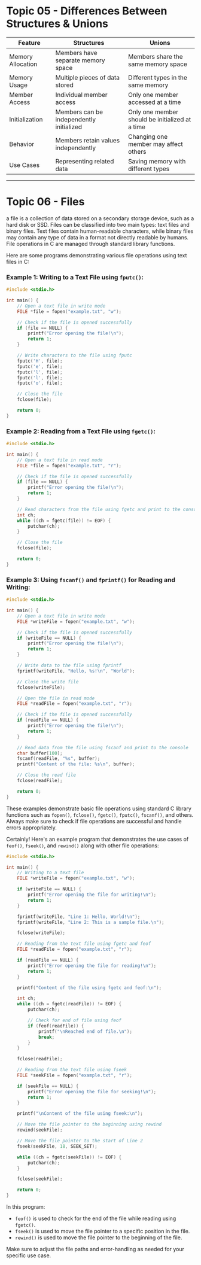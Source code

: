 # Topic 05 -  Differences Between Structures & Unions

| Feature                | Structures                         | Unions                             |
|------------------------|-----------------------------------|------------------------------------|
| Memory Allocation      | Members have separate memory space | Members share the same memory space|
| Memory Usage           | Multiple pieces of data stored     | Different types in the same memory|
| Member Access          | Individual member access           | Only one member accessed at a time|
| Initialization         | Members can be independently initialized | Only one member should be initialized at a time|
| Behavior               | Members retain values independently| Changing one member may affect others|
| Use Cases              | Representing related data          | Saving memory with different types|

--------------------------------------------------------------------------------------------

# Topic 06 - Files

a file is a collection of data stored on a secondary storage device, such as a hard disk or SSD. Files can be classified into two main types: text files and binary files. Text files contain human-readable characters, while binary files may contain any type of data in a format not directly readable by humans. File operations in C are managed through standard library functions.

Here are some programs demonstrating various file operations using text files in C:

### Example 1: Writing to a Text File using `fputc()`:

```c
#include <stdio.h>

int main() {
    // Open a text file in write mode
    FILE *file = fopen("example.txt", "w");

    // Check if the file is opened successfully
    if (file == NULL) {
        printf("Error opening the file!\n");
        return 1;
    }

    // Write characters to the file using fputc
    fputc('H', file);
    fputc('e', file);
    fputc('l', file);
    fputc('l', file);
    fputc('o', file);

    // Close the file
    fclose(file);

    return 0;
}
```

### Example 2: Reading from a Text File using `fgetc()`:

```c
#include <stdio.h>

int main() {
    // Open a text file in read mode
    FILE *file = fopen("example.txt", "r");

    // Check if the file is opened successfully
    if (file == NULL) {
        printf("Error opening the file!\n");
        return 1;
    }

    // Read characters from the file using fgetc and print to the console
    int ch;
    while ((ch = fgetc(file)) != EOF) {
        putchar(ch);
    }

    // Close the file
    fclose(file);

    return 0;
}
```

### Example 3: Using `fscanf()` and `fprintf()` for Reading and Writing:

```c
#include <stdio.h>

int main() {
    // Open a text file in write mode
    FILE *writeFile = fopen("example.txt", "w");

    // Check if the file is opened successfully
    if (writeFile == NULL) {
        printf("Error opening the file!\n");
        return 1;
    }

    // Write data to the file using fprintf
    fprintf(writeFile, "Hello, %s!\n", "World");

    // Close the write file
    fclose(writeFile);

    // Open the file in read mode
    FILE *readFile = fopen("example.txt", "r");

    // Check if the file is opened successfully
    if (readFile == NULL) {
        printf("Error opening the file!\n");
        return 1;
    }

    // Read data from the file using fscanf and print to the console
    char buffer[100];
    fscanf(readFile, "%s", buffer);
    printf("Content of the file: %s\n", buffer);

    // Close the read file
    fclose(readFile);

    return 0;
}
```

These examples demonstrate basic file operations using standard C library functions such as `fopen()`, `fclose()`, `fgetc()`, `fputc()`, `fscanf()`, and others. Always make sure to check if file operations are successful and handle errors appropriately.


Certainly! Here's an example program that demonstrates the use cases of `feof()`, `fseek()`, and `rewind()` along with other file operations:

```c
#include <stdio.h>

int main() {
    // Writing to a text file
    FILE *writeFile = fopen("example.txt", "w");

    if (writeFile == NULL) {
        printf("Error opening the file for writing!\n");
        return 1;
    }

    fprintf(writeFile, "Line 1: Hello, World!\n");
    fprintf(writeFile, "Line 2: This is a sample file.\n");

    fclose(writeFile);

    // Reading from the text file using fgetc and feof
    FILE *readFile = fopen("example.txt", "r");

    if (readFile == NULL) {
        printf("Error opening the file for reading!\n");
        return 1;
    }

    printf("Content of the file using fgetc and feof:\n");

    int ch;
    while ((ch = fgetc(readFile)) != EOF) {
        putchar(ch);

        // Check for end of file using feof
        if (feof(readFile)) {
            printf("\nReached end of file.\n");
            break;
        }
    }

    fclose(readFile);

    // Reading from the text file using fseek
    FILE *seekFile = fopen("example.txt", "r");

    if (seekFile == NULL) {
        printf("Error opening the file for seeking!\n");
        return 1;
    }

    printf("\nContent of the file using fseek:\n");

    // Move the file pointer to the beginning using rewind
    rewind(seekFile);

    // Move the file pointer to the start of Line 2
    fseek(seekFile, 18, SEEK_SET);

    while ((ch = fgetc(seekFile)) != EOF) {
        putchar(ch);
    }

    fclose(seekFile);

    return 0;
}
```

In this program:

- `feof()` is used to check for the end of the file while reading using `fgetc()`.
- `fseek()` is used to move the file pointer to a specific position in the file.
- `rewind()` is used to move the file pointer to the beginning of the file.

Make sure to adjust the file paths and error-handling as needed for your specific use case.
